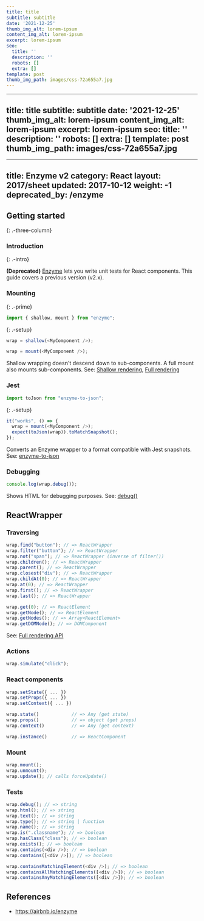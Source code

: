 ```yaml
---
title: title
subtitle: subtitle
date: '2021-12-25'
thumb_img_alt: lorem-ipsum
content_img_alt: lorem-ipsum
excerpt: lorem-ipsum
seo:
  title: ''
  description: ''
  robots: []
  extra: []
template: post
thumb_img_path: images/css-72a655a7.jpg
---
```

---
title: title
subtitle: subtitle
date: '2021-12-25'
thumb_img_alt: lorem-ipsum
content_img_alt: lorem-ipsum
excerpt: lorem-ipsum
seo:
  title: ''
  description: ''
  robots: []
  extra: []
template: post
thumb_img_path: images/css-72a655a7.jpg
---
---
title: Enzyme v2
category: React
layout: 2017/sheet
updated: 2017-10-12
weight: -1
deprecated_by: /enzyme
---

## Getting started

{: .-three-column}

### Introduction

{: .-intro}

**(Deprecated)** [Enzyme](http://airbnb.io/enzyme) lets you write unit tests for React components. This guide covers a previous version (v2.x).

### Mounting

{: .-prime}

```js
import { shallow, mount } from "enzyme";
```

{: .-setup}

```js
wrap = shallow(<MyComponent />);
```

```js
wrap = mount(<MyComponent />);
```

Shallow wrapping doesn't descend down to sub-components.
A full mount also mounts sub-components.
See: [Shallow rendering](http://airbnb.io/enzyme/docs/api/shallow.html),
[Full rendering](http://airbnb.io/enzyme/docs/api/mount.html)

### Jest

```js
import toJson from "enzyme-to-json";
```

{: .-setup}

```js
it("works", () => {
  wrap = mount(<MyComponent />);
  expect(toJson(wrap)).toMatchSnapshot();
});
```

Converts an Enzyme wrapper to a format compatible with Jest snapshots. See: [enzyme-to-json](https://www.npmjs.com/package/enzyme-to-json)

### Debugging

```js
console.log(wrap.debug());
```

Shows HTML for debugging purposes. See: [debug()](http://airbnb.io/enzyme/docs/api/ReactWrapper/debug.html)

## ReactWrapper

### Traversing

```js
wrap.find("button"); // => ReactWrapper
wrap.filter("button"); // => ReactWrapper
wrap.not("span"); // => ReactWrapper (inverse of filter())
wrap.children(); // => ReactWrapper
wrap.parent(); // => ReactWrapper
wrap.closest("div"); // => ReactWrapper
wrap.childAt(0); // => ReactWrapper
wrap.at(0); // => ReactWrapper
wrap.first(); // => ReactWrapper
wrap.last(); // => ReactWrapper
```

```js
wrap.get(0); // => ReactElement
wrap.getNode(); // => ReactElement
wrap.getNodes(); // => Array<ReactElement>
wrap.getDOMNode(); // => DOMComponent
```

See: [Full rendering API](http://airbnb.io/enzyme/docs/api/mount.html)

### Actions

```js
wrap.simulate("click");
```

### React components

```js
wrap.setState({ ... })
wrap.setProps({ ... })
wrap.setContext({ ... })

wrap.state()            // => Any (get state)
wrap.props()            // => object (get props)
wrap.context()          // => Any (get context)

wrap.instance()         // => ReactComponent
```

### Mount

```js
wrap.mount();
wrap.unmount();
wrap.update(); // calls forceUpdate()
```

### Tests

```js
wrap.debug(); // => string
wrap.html(); // => string
wrap.text(); // => string
wrap.type(); // => string | function
wrap.name(); // => string
wrap.is(".classname"); // => boolean
wrap.hasClass("class"); // => boolean
wrap.exists(); // => boolean
wrap.contains(<div />); // => boolean
wrap.contains([<div />]); // => boolean

wrap.containsMatchingElement(<div />); // => boolean
wrap.containsAllMatchingElements([<div />]); // => boolean
wrap.containsAnyMatchingElements([<div />]); // => boolean
```

## References

- <https://airbnb.io/enzyme>
